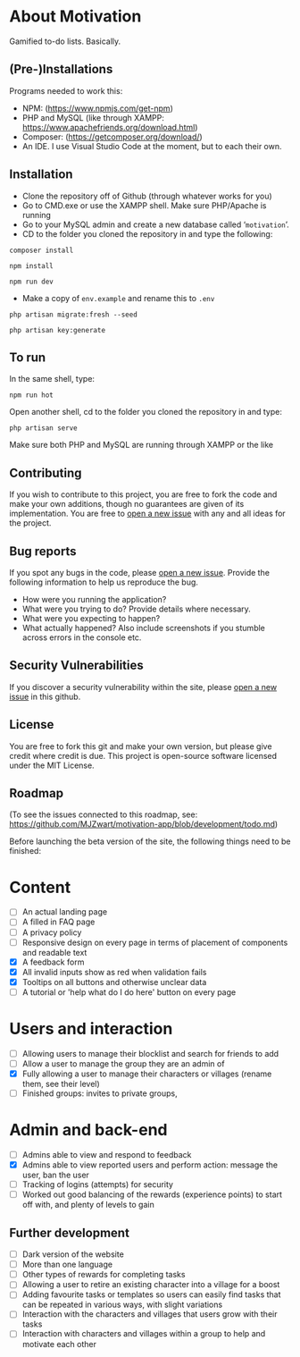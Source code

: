 # About Motivation

Gamified to-do lists. Basically.

## (Pre-)Installations

Programs needed to work this:
- NPM: (https://www.npmjs.com/get-npm)
- PHP and MySQL (like through XAMPP: https://www.apachefriends.org/download.html)
- Composer: (https://getcomposer.org/download/)
- An IDE. I use Visual Studio Code at the moment, but to each their own.

## Installation

- Clone the repository off of Github (through whatever works for you)
- Go to CMD.exe or use the XAMPP shell. Make sure PHP/Apache is running
- Go to your MySQL admin and create a new database called ‘`motivation`’.
- CD to the folder you cloned the repository in and type the following:

`composer install`

`npm install`

`npm run dev`

- Make a copy of `env.example` and rename this to `.env`

`php artisan migrate:fresh --seed`

`php artisan key:generate`


## To run

In the same shell, type:

`npm run hot`

Open another shell, cd to the folder you cloned the repository in and type:

`php artisan serve`

Make sure both PHP and MySQL are running through XAMPP or the like

## Contributing

If you wish to contribute to this project, you are free to fork the code and make your own additions, though no guarantees are given of its implementation. You are free to [open a new issue](https://github.com/MJZwart/motivation-app/issues/new) with any and all ideas for the project.

## Bug reports

If you spot any bugs in the code, please [open a new issue](https://github.com/MJZwart/motivation-app/issues/new). Provide the following information to help us reproduce the bug. 
- How were you running the application?
- What were you trying to do? Provide details where necessary.
- What were you expecting to happen?
- What actually happened?
Also include screenshots if you stumble across errors in the console etc.

## Security Vulnerabilities

If you discover a security vulnerability within the site, please [open a new issue](https://github.com/MJZwart/motivation-app/issues/new) in this github.

## License

You are free to fork this git and make your own version, but please give credit where credit is due. This project is open-source software licensed under the MIT License.

## Roadmap

(To see the issues connected to this roadmap, see: https://github.com/MJZwart/motivation-app/blob/development/todo.md)

Before launching the beta version of the site, the following things need to be finished:
# Content
- [ ] An actual landing page
- [ ] A filled in FAQ page
- [ ] A privacy policy
- [ ] Responsive design on every page in terms of placement of components and readable text
- [x] A feedback form
- [x] All invalid inputs show as red when validation fails
- [x] Tooltips on all buttons and otherwise unclear data
- [ ] A tutorial or 'help what do I do here' button on every page
# Users and interaction
- [ ] Allowing users to manage their blocklist and search for friends to add
- [ ] Allow a user to manage the group they are an admin of
- [x] Fully allowing a user to manage their characters or villages (rename them, see their level)
- [ ] Finished groups: invites to private groups, 
# Admin and back-end
- [ ] Admins able to view and respond to feedback
- [x] Admins able to view reported users and perform action: message the user, ban the user
- [ ] Tracking of logins (attempts) for security
- [ ] Worked out good balancing of the rewards (experience points) to start off with, and plenty of levels to gain

## Further development
- [ ] Dark version of the website
- [ ] More than one language
- [ ] Other types of rewards for completing tasks
- [ ] Allowing a user to retire an existing character into a village for a boost
- [ ] Adding favourite tasks or templates so users can easily find tasks that can be repeated in various ways, with slight variations
- [ ] Interaction with the characters and villages that users grow with their tasks
- [ ] Interaction with characters and villages within a group to help and motivate each other
